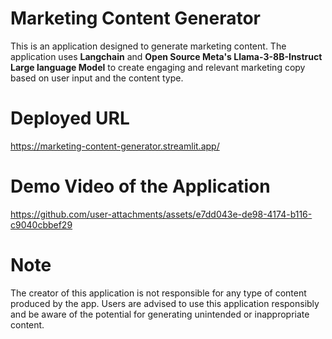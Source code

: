 # Marketing Content Generator

This is an application designed to generate marketing content. The application uses **Langchain** and **Open Source Meta's Llama-3-8B-Instruct Large language Model** to create engaging and relevant marketing copy based on user input and the content type.

# Deployed URL

https://marketing-content-generator.streamlit.app/

# Demo Video of the Application

https://github.com/user-attachments/assets/e7dd043e-de98-4174-b116-c9040cbbef29

# Note

The creator of this application is not responsible for any type of content produced by the app. Users are advised to use this application responsibly and be aware of the potential for generating unintended or inappropriate content.
